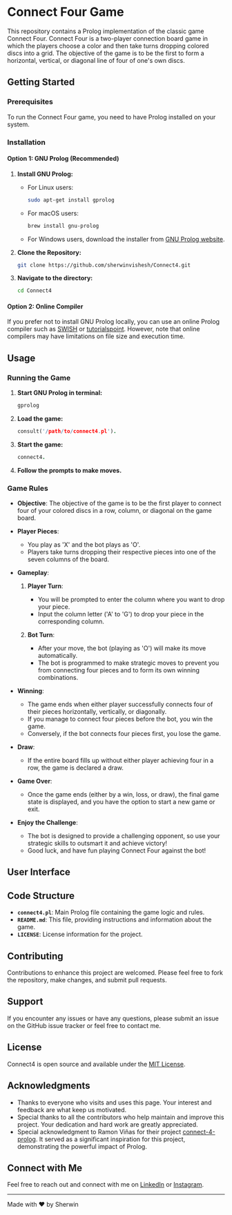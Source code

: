 
# Connect Four Game

This repository contains a Prolog implementation of the classic game Connect Four. Connect Four is a two-player connection board game in which the players choose a color and then take turns dropping colored discs into a grid. The objective of the game is to be the first to form a horizontal, vertical, or diagonal line of four of one's own discs.

## Getting Started

### Prerequisites

To run the Connect Four game, you need to have Prolog installed on your system. 

### Installation

#### Option 1: GNU Prolog (Recommended)

1. **Install GNU Prolog:**
   - For Linux users:
     ```bash
     sudo apt-get install gprolog
     ```
   - For macOS users:
     ```bash
     brew install gnu-prolog
     ```
   - For Windows users, download the installer from [GNU Prolog website](http://www.gprolog.org/#download).

2. **Clone the Repository:**
   ```bash
   git clone https://github.com/sherwinvishesh/Connect4.git
   ```
3. **Navigate to the directory:**
   ```bash
   cd Connect4
   ```

#### Option 2: Online Compiler

If you prefer not to install GNU Prolog locally, you can use an online Prolog compiler such as [SWISH](https://swish.swi-prolog.org/) or [tutorialspoint](https://www.tutorialspoint.com/execute_prolog_online.php). However, note that online compilers may have limitations on file size and execution time.

## Usage

### Running the Game

1. **Start GNU Prolog in terminal:**
   ```bash
   gprolog
   ```

2. **Load the game:**
   ```prolog
   consult('/path/to/connect4.pl').
   ```

3. **Start the game:**
   ```prolog
   connect4.
   ```

4. **Follow the prompts to make moves.**

### Game Rules

- **Objective**: The objective of the game is to be the first player to connect four of your colored discs in a row, column, or diagonal on the game board.
  
- **Player Pieces**: 
  - You play as 'X' and the bot plays as 'O'.
  - Players take turns dropping their respective pieces into one of the seven columns of the board.

- **Gameplay**:
  1. **Player Turn**:
     - You will be prompted to enter the column where you want to drop your piece.
     - Input the column letter ('A' to 'G') to drop your piece in the corresponding column.
  
  2. **Bot Turn**:
     - After your move, the bot (playing as 'O') will make its move automatically.
     - The bot is programmed to make strategic moves to prevent you from connecting four pieces and to form its own winning combinations.

- **Winning**:
  - The game ends when either player successfully connects four of their pieces horizontally, vertically, or diagonally.
  - If you manage to connect four pieces before the bot, you win the game.
  - Conversely, if the bot connects four pieces first, you lose the game.

- **Draw**:
  - If the entire board fills up without either player achieving four in a row, the game is declared a draw.

- **Game Over**:
  - Once the game ends (either by a win, loss, or draw), the final game state is displayed, and you have the option to start a new game or exit.

- **Enjoy the Challenge**:
  - The bot is designed to provide a challenging opponent, so use your strategic skills to outsmart it and achieve victory!
  - Good luck, and have fun playing Connect Four against the bot!

## User Interface  

## Code Structure

- **`connect4.pl`**: Main Prolog file containing the game logic and rules.
- **`README.md`**: This file, providing instructions and information about the game.
- **`LICENSE`**: License information for the project.

## Contributing

Contributions to enhance this project are welcomed. Please feel free to fork the repository, make changes, and submit pull requests.

## Support

If you encounter any issues or have any questions, please submit an issue on the GitHub issue tracker or feel free to contact me.


## License

Connect4 is open source and available under the [MIT License](LICENSE).

## Acknowledgments


- Thanks to everyone who visits and uses this page. Your interest and feedback are what keep us motivated.
- Special thanks to all the contributors who help maintain and improve this project. Your dedication and hard work are greatly appreciated.
- Special acknowledgment to Ramon Viñas for their project [connect-4-prolog](https://github.com/rvinas/connect-4-prolog). It served as a significant inspiration for this project, demonstrating the powerful impact of Prolog.

## Connect with Me

Feel free to reach out and connect with me on [LinkedIn](https://www.linkedin.com/in/sherwinvishesh) or [Instagram](https://www.instagram.com/sherwinvishesh/).


---

Made with ❤️ by Sherwin

